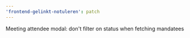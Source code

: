 ```yaml
---
'frontend-gelinkt-notuleren': patch
---
```


Meeting attendee modal: don't filter on status when fetching mandatees

